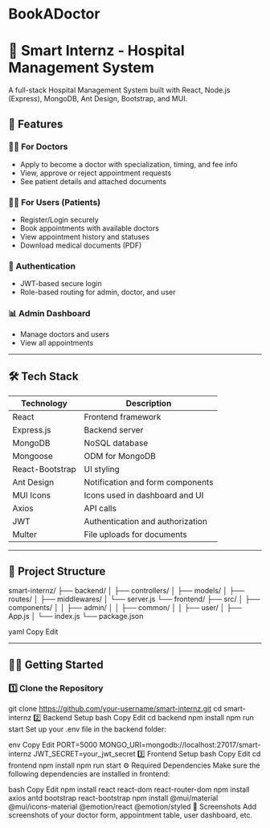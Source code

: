 # BookADoctor
# 🏥 Smart Internz - Hospital Management System

A full-stack Hospital Management System built with React, Node.js (Express), MongoDB, Ant Design, Bootstrap, and MUI.

## 🚀 Features

### 👩‍⚕️ For Doctors
- Apply to become a doctor with specialization, timing, and fee info
- View, approve or reject appointment requests
- See patient details and attached documents

### 👨‍💻 For Users (Patients)
- Register/Login securely
- Book appointments with available doctors
- View appointment history and statuses
- Download medical documents (PDF)

### 🔐 Authentication
- JWT-based secure login
- Role-based routing for admin, doctor, and user

### 📊 Admin Dashboard
- Manage doctors and users
- View all appointments

---

## 🛠️ Tech Stack

| Technology      | Description                        |
|----------------|------------------------------------|
| React           | Frontend framework                 |
| Express.js      | Backend server                     |
| MongoDB         | NoSQL database                     |
| Mongoose        | ODM for MongoDB                    |
| React-Bootstrap | UI styling                         |
| Ant Design      | Notification and form components   |
| MUI Icons       | Icons used in dashboard and UI     |
| Axios           | API calls                          |
| JWT             | Authentication and authorization   |
| Multer          | File uploads for documents         |

---

## 📁 Project Structure

smart-internz/
├── backend/
│ ├── controllers/
│ ├── models/
│ ├── routes/
│ ├── middlewares/
│ └── server.js
└── frontend/
├── src/
│ ├── components/
│ │ ├── admin/
│ │ ├── common/
│ │ ├── user/
│ ├── App.js
│ └── index.js
└── package.json

yaml
Copy
Edit

---

## 🧑‍💻 Getting Started

### 1️⃣ Clone the Repository


git clone https://github.com/your-username/smart-internz.git
cd smart-internz
2️⃣ Backend Setup
bash
Copy
Edit
cd backend
npm install
npm run start
Set up your .env file in the backend folder:

env
Copy
Edit
PORT=5000
MONGO_URI=mongodb://localhost:27017/smart-internz
JWT_SECRET=your_jwt_secret
3️⃣ Frontend Setup
bash
Copy
Edit
cd frontend
npm install
npm run start
⚙️ Required Dependencies
Make sure the following dependencies are installed in frontend:

bash
Copy
Edit
npm install react react-dom react-router-dom
npm install axios antd bootstrap react-bootstrap
npm install @mui/material @mui/icons-material @emotion/react @emotion/styled
📸 Screenshots
Add screenshots of your doctor form, appointment table, user dashboard, etc.











